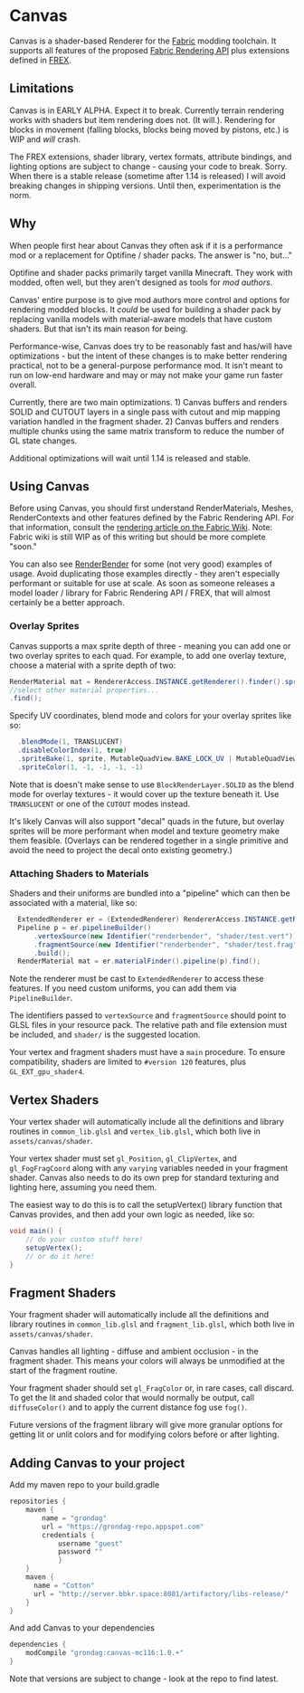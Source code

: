 # Canvas
Canvas is a shader-based Renderer for the [Fabric](https://fabricmc.net) modding toolchain.  It supports all features of the proposed [Fabric Rendering API](https://github.com/FabricMC/fabric/pull/65) plus extensions defined in [FREX](https://github.com/grondag/frex).



## Limitations
Canvas is in EARLY ALPHA.  Expect it to break.  Currently terrain rendering works with shaders but item rendering does not. (It will.). Rendering for blocks in movement (falling blocks, blocks being moved by pistons, etc.) is WIP and *will* crash.  

The FREX extensions, shader library, vertex formats, attribute bindings, and lighting options are subject to change - causing your code to break.  Sorry.  When there is a stable release (sometime after 1.14 is released) I will avoid breaking changes in shipping versions.  Until then, experimentation is the norm.

## Why
When people first hear about Canvas they often ask if it is a performance mod or a replacement for Optifine / shader packs.  The answer is "no, but..."

Optifine and shader packs primarily target vanilla Minecraft.  They work with modded, often well, but they aren't designed as tools for *mod authors*.

Canvas' entire purpose is to give mod authors more control and options for rendering modded blocks.  It *could* be used for building a shader pack by replacing vanilla models with material-aware models that have custom shaders.  But that isn't its main reason for being.

Performance-wise, Canvas does try to be reasonably fast and has/will have optimizations - but the intent of these changes is to make better rendering practical, not to be a general-purpose performance mod. It isn't meant to run on low-end hardware and  may or may not make your game run faster overall.

Currently, there are two main optimizations.  1) Canvas buffers and renders SOLID and CUTOUT layers in a single pass with cutout and mip mapping variation handled in the fragment shader.  2) Canvas buffers and renders multiple chunks using the same matrix transform to reduce the number of GL state changes.

Additional optimizations will wait until 1.14 is released and stable.

## Using Canvas
Before using Canvas, you should first understand RenderMaterials, Meshes, RenderContexts and other features defined by the Fabric Rendering API.  For that information, consult the [rendering article on the Fabric Wiki](https://fabricmc.net/wiki/rendering). Note: Fabric wiki is still WIP as of this writing but should be more complete "soon."

You can also see [RenderBender](https://github.com/grondag/renderbender) for some (not very good) examples of usage.  Avoid duplicating those examples directly - they aren't especially performant or suitable for use at scale.  As soon as someone releases a model loader / library for Fabric Rendering API / FREX, that will almost certainly be a better approach.  

### Overlay Sprites
Canvas supports a max sprite depth of three - meaning you can add one or two overlay sprites to each quad.  For example, to add one overlay texture, choose a material with a sprite depth of two:

```java
RenderMaterial mat = RendererAccess.INSTANCE.getRenderer().finder().spriteDepth(2)
//select other material properties...
.find();
```

Specify UV coordinates, blend mode and colors for your overlay sprites like so:
```java
  .blendMode(1, TRANSLUCENT)
  .disableColorIndex(1, true)
  .spriteBake(1, sprite, MutableQuadView.BAKE_LOCK_UV | MutableQuadView.BAKE_NORMALIZED)
  .spriteColor(1, -1, -1, -1, -1)
```

Note that is doesn't make sense to use `BlockRenderLayer.SOLID` as the blend mode for overlay textures - it would cover up the texture beneath it.  Use `TRANSLUCENT` or one of the `CUTOUT` modes instead.

It's likely Canvas will also support "decal" quads in the future, but overlay sprites will be more performant when model and texture geometry make them feasible. (Overlays can be rendered together in a single primitive and avoid the need to project the decal onto existing geometry.)

### Attaching Shaders to Materials
Shaders and their uniforms are bundled into a "pipeline" which can then be associated with a material, like so:

```java
  ExtendedRenderer er = (ExtendedRenderer) RendererAccess.INSTANCE.getRenderer();
  Pipeline p = er.pipelineBuilder()
      .vertexSource(new Identifier("renderbender", "shader/test.vert"))
      .fragmentSource(new Identifier("renderbender", "shader/test.frag"))
      .build();
  RenderMaterial mat = er.materialFinder().pipeline(p).find();
```

Note the renderer must be cast to `ExtendedRenderer` to access these features.  If you need custom uniforms, you can add them via `PipelineBuilder`.

The identifiers passed to `vertexSource` and `fragmentSource` should point to GLSL files in your resource pack.  The relative path and file extension must be included, and `shader/` is the suggested location.

Your vertex and fragment shaders must have a `main` procedure. To ensure compatibility, shaders are limited to `#version 120` features, plus `GL_EXT_gpu_shader4`.

## Vertex Shaders
Your vertex shader will automatically include all the definitions and library routines in `common_lib.glsl` and `vertex_lib.glsl`, which both live in `assets/canvas/shader`.

Your vertex shader must set `gl_Position`, `gl_ClipVertex`, and `gl_FogFragCoord` along with any `varying` variables needed in your fragment shader.  Canvas also needs to do its own prep for standard texturing and lighting here, assuming you need them. 

The easiest way to do this is to call the setupVertex() library function that Canvas provides, and then add your own logic as needed, like so:

```glsl
void main() {
    // do your custom stuff here!
    setupVertex();
    // or do it here!
}
```

## Fragment Shaders
Your fragment shader will automatically include all the definitions and library routines in `common_lib.glsl` and `fragment_lib.glsl`, which both live in `assets/canvas/shader`.

Canvas handles all lighting - diffuse and ambient occlusion - in the fragment shader.  This means your colors will always be unmodified at the start of the fragment routine.

Your fragment shader should set `gl_FragColor` or, in rare cases, call discard.  To get the lit and shaded color that would normally be output, call `diffuseColor()` and to apply the current distance fog use `fog()`.

Future versions of the fragment library will give more granular options for getting lit or unlit colors and for modifying colors before or after lighting.


## Adding Canvas to your project
Add my maven repo to your build.gradle

```gradle
repositories {
    maven {
    	name = "grondag"
    	url = "https://grondag-repo.appspot.com"
    	credentials {
            username "guest"
            password ""
			}
  	}
    maven {
      name = "Cotton"
      url = "http://server.bbkr.space:8081/artifactory/libs-release/"
    }
}
```

And add Canvas to your dependencies

```gradle
dependencies {
	modCompile "grondag:canvas-mc116:1.0.+"
}


```

Note that versions are subject to change - look at the repo to find latest.
